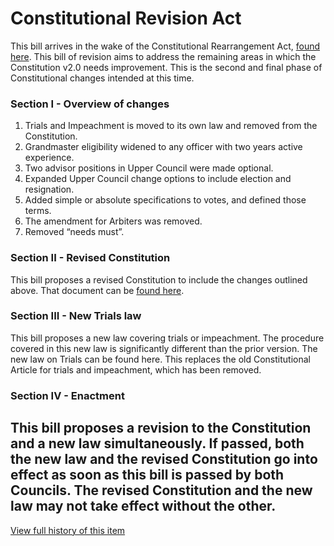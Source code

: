 [Bill number: 7-302]: #
[Author: Archmage LadyVulcan]: #
[Proposed Date: 2/8/2022]: #
[Passed Date: 2/25/2022]: #

# Constitutional Revision Act

This bill arrives in the wake of the Constitutional Rearrangement Act, [found here](/Laws/7-301%20Constitutional%20Rearrangement%20Act.md). This bill of revision aims to address the remaining areas in which the Constitution v2.0 needs improvement. This is the second and final phase of Constitutional changes intended at this time.

### Section I - Overview of changes

1. Trials and Impeachment is moved to its own law and removed from the Constitution.
1. Grandmaster eligibility widened to any officer with two years active experience.
1. Two advisor positions in Upper Council were made optional.
1. Expanded Upper Council change options to include election and resignation.
1. Added simple or absolute specifications to votes, and defined those terms.
1. The amendment for Arbiters was removed.
1. Removed “needs must”.

### Section II - Revised Constitution

This bill proposes a revised Constitution to include the changes outlined above. That document can be [found here](/Statutes/Constitution.md).

### Section III - New Trials law

This bill proposes a new law covering trials or impeachment. The procedure covered in this new law is significantly different than the prior version. The new law on Trials can be found here. This replaces the old Constitutional Article for trials and impeachment, which has been removed.

### Section IV - Enactment

This bill proposes a revision to the Constitution and a new law simultaneously. If passed, both the new law and the revised Constitution go into effect as soon as this bill is passed by both Councils. The revised Constitution and the new law may not take effect without the other.
---
[View full history of this item](https://github.com/Szeraax/Legislature/commits/main/Laws/7-302%20Constitutional%20Revision%20Act.md)
